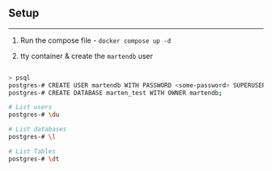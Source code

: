 ## Setup
---

1. Run the compose file - `docker compose up -d`

2. tty container & create the `martendb` user

```bash

> psql
postgres-# CREATE USER martendb WITH PASSWORD <some-password> SUPERUSER;
postgres-# CREATE DATABASE marten_test WITH OWNER martendb;

# List users
postgres-# \du

# List databases
postgres-# \l

# List Tables
postgres-# \dt

```